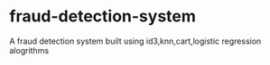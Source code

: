 # fraud-detection-system
A fraud detection system built using id3,knn,cart,logistic regression alogrithms
